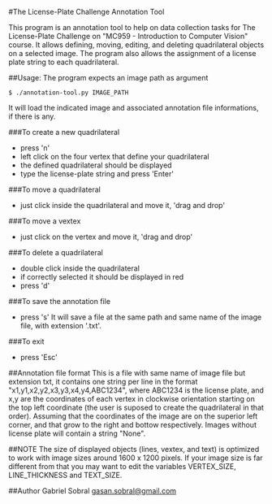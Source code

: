 #The License-Plate Challenge Annotation Tool

This program is an annotation tool to help on data collection tasks for The
License-Plate Challenge on "MC959 - Introduction to Computer Vision" course. It
allows defining, moving, editing, and deleting quadrilateral objects on a
selected image. The program also allows the assignment of a license plate string
to each quadrilateral.

##Usage:
The program expects an image path as argument

    $ ./annotation-tool.py IMAGE_PATH

It will load the indicated image and associated annotation file
informations, if there is any.

###To create a new quadrilateral
- press 'n'
- left click on the four vertex that define your quadrilateral
- the defined quadrilateral should be displayed
- type the license-plate string and press 'Enter'

###To move a quadrilateral
- just click inside the quadrilateral and move it, 'drag and drop'

###To move a vextex
- just click on the vertex and move it, 'drag and drop'

###To delete a quadrilateral
- double click inside the quadrilateral
- if correctly selected it should be displayed in red
- press 'd'

###To save the annotation file
- press 's'
It will save a file at the same path and same name of the image file,
with extension '.txt'.

###To exit
- press 'Esc'

##Annotation file format
This is a file with same name of image file but extension txt, it contains
one string per line in the format "x1,y1,x2,y2,x3,y3,x4,y4,ABC1234", where
ABC1234 is the license plate, and x,y are the coordinates of each vertex
in clockwise orientation starting on the top left coordinate (the user
is suposed to create the quadrilateral in that order). Assuming that the
coordinates of the image are on the superior left corner, and that grow to
the right and bottow respectively. Images without license plate will
contain a string "None".

##NOTE
The size of displayed objects (lines, vextex, and text) is optimized to
work with image sizes around 1600 x 1200 pixels. If your image size is far
different from that you may want to edit the variables VERTEX_SIZE,
LINE_THICKNESS and TEXT_SIZE.

##Author
Gabriel Sobral <gasan.sobral@gmail.com>
